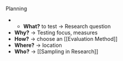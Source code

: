Planning
- -   **What?** to test → Research question
-   **Why?** → Testing focus, measures
-   **How?** → choose an [[Evaluation Method]]
-   **Where?** → location
-   **Who?** -> [[Sampling in Research]]
